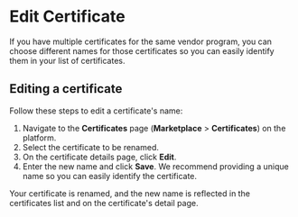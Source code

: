 # Edit Certificate

If you have multiple certificates for the same vendor program, you can choose different names for those certificates so you can easily identify them in your list of certificates.&#x20;

## Editing a certificate

Follow these steps to edit a certificate's name:

1. Navigate to the **Certificates** page (**Marketplace** > **Certificates**) on the platform.
2. Select the certificate to be renamed.&#x20;
3. On the certificate details page, click **Edit**.
4. Enter the new name and click **Save**. We recommend providing a unique name so you can easily identify the certificate.

Your certificate is renamed, and the new name is reflected in the certificates list and on the certificate's detail page.
